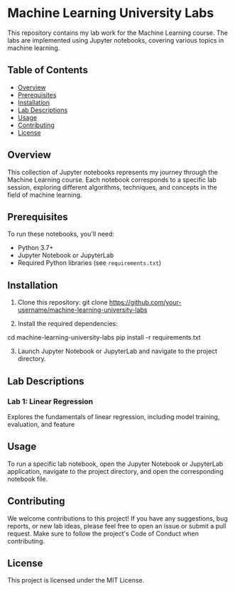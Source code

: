 # Machine Learning University Labs

This repository contains my lab work for the Machine Learning course. The labs are implemented using Jupyter notebooks, covering various topics in machine learning.

## Table of Contents
- [Overview](#overview)
- [Prerequisites](#prerequisites)
- [Installation](#installation)
- [Lab Descriptions](#lab-descriptions)
- [Usage](#usage)
- [Contributing](#contributing)
- [License](#license)

## Overview

This collection of Jupyter notebooks represents my journey through the Machine Learning course. Each notebook corresponds to a specific lab session, exploring different algorithms, techniques, and concepts in the field of machine learning.

## Prerequisites

To run these notebooks, you'll need:

- Python 3.7+
- Jupyter Notebook or JupyterLab
- Required Python libraries (see `requirements.txt`)

## Installation

1. Clone this repository:
git clone https://github.com/your-username/machine-learning-university-labs


2. Install the required dependencies:

cd machine-learning-university-labs
pip install -r requirements.txt


3. Launch Jupyter Notebook or JupyterLab and navigate to the project directory.

## Lab Descriptions

### Lab 1: Linear Regression
Explores the fundamentals of linear regression, including model training, evaluation, and feature 

## Usage

To run a specific lab notebook, open the Jupyter Notebook or JupyterLab application, navigate to the project directory, and open the corresponding notebook file.

## Contributing

We welcome contributions to this project! If you have any suggestions, bug reports, or new lab ideas, please feel free to open an issue or submit a pull request. Make sure to follow the project's Code of Conduct when contributing.

## License

This project is licensed under the MIT License.